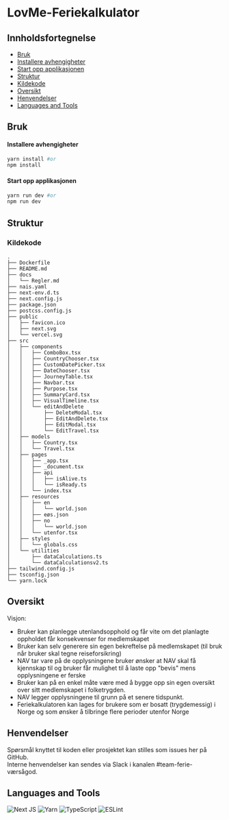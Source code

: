 # LovMe-Feriekalkulator

## Innholdsfortegnelse
- [Bruk](#bruk)
- [Installere avhengigheter](#installere-avhengigheter)
- [Start opp applikasjonen](#start-opp-applikasjonen)
- [Struktur](#struktur)
- [Kildekode](#kildekode)
- [Oversikt](#oversikt)
- [Henvendelser](#henvendelser)
- [Languages and Tools](#languages-and-tools)

## Bruk

#### Installere avhengigheter
```bash
yarn install #or
npm install
```

#### Start opp applikasjonen
```bash
yarn run dev #or 
npm run dev
```


## Struktur
### Kildekode
```
.
├── Dockerfile
├── README.md
├── docs
│   └── Regler.md
├── nais.yaml
├── next-env.d.ts
├── next.config.js
├── package.json
├── postcss.config.js
├── public
│   ├── favicon.ico
│   ├── next.svg
│   └── vercel.svg
├── src
│   ├── components
│   │   ├── ComboBox.tsx
│   │   ├── CountryChooser.tsx
│   │   ├── CustomDatePicker.tsx
│   │   ├── DateChooser.tsx
│   │   ├── JourneyTable.tsx
│   │   ├── Navbar.tsx
│   │   ├── Purpose.tsx
│   │   ├── SummaryCard.tsx
│   │   ├── VisualTimeline.tsx
│   │   └── editAndDelete
│   │       ├── DeleteModal.tsx
│   │       ├── EditAndDelete.tsx
│   │       ├── EditModal.tsx
│   │       └── EditTravel.tsx
│   ├── models
│   │   ├── Country.tsx
│   │   └── Travel.tsx
│   ├── pages
│   │   ├── _app.tsx
│   │   ├── _document.tsx
│   │   ├── api
│   │   │   ├── isAlive.ts
│   │   │   └── isReady.ts
│   │   └── index.tsx
│   ├── resources
│   │   ├── en
│   │   │   └── world.json
│   │   ├── eøs.json
│   │   ├── no
│   │   │   └── world.json
│   │   └── utenfor.tsx
│   ├── styles
│   │   └── globals.css
│   └── utilities
│       ├── dataCalculations.ts
│       └── dataCalculationsv2.ts
├── tailwind.config.js
├── tsconfig.json
└── yarn.lock

```


## Oversikt

Visjon:

- Bruker kan planlegge utenlandsopphold og får vite om det planlagte oppholdet får konsekvenser for medlemskapet
- Bruker kan selv generere sin egen bekreftelse på medlemskapet (til bruk når bruker skal tegne reiseforsikring)
- NAV tar vare på de opplysningene bruker ønsker at NAV skal få kjennskap til og bruker får mulighet til å laste opp "bevis" mens opplysningene er ferske
- Bruker kan på en enkel måte være med å bygge opp sin egen oversikt over sitt medlemskapet i folketrygden.
- NAV legger opplysningene til grunn på et senere tidspunkt.
- Feriekalkulatoren kan lages for brukere som er bosatt (trygdemessig) i Norge og som ønsker å tilbringe flere perioder utenfor Norge


## Henvendelser

Spørsmål knyttet til koden eller prosjektet kan stilles som issues her på GitHub.  
Interne henvendelser kan sendes via Slack i kanalen #team-ferie-værsågod.

## Languages and Tools
![Next JS](https://img.shields.io/badge/Next-black?style=for-the-badge&logo=next.js&logoColor=white)
![Yarn](https://img.shields.io/badge/yarn-%232C8EBB.svg?style=for-the-badge&logo=yarn&logoColor=white)
![TypeScript](https://img.shields.io/badge/typescript-%23007ACC.svg?style=for-the-badge&logo=typescript&logoColor=white)
![ESLint](https://img.shields.io/badge/ESLint-4B3263?style=for-the-badge&logo=eslint&logoColor=white)



